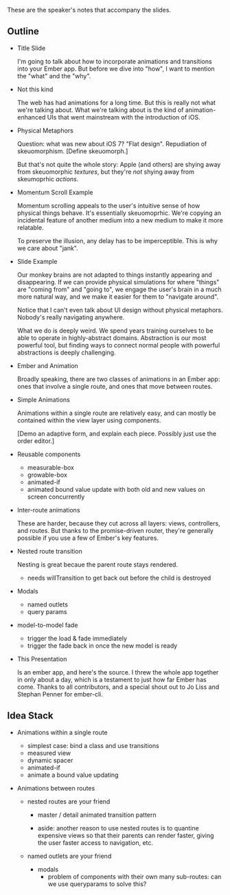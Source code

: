 These are the speaker's notes that accompany the slides.

Outline
-------

- Title Slide

  I'm going to talk about how to incorporate animations and
  transitions into your Ember app. But before we dive into "how", I
  want to mention the "what" and the "why".

- Not this kind

  The web has had animations for a long time. But this is really not
  what we're talking about. What we're talking about is the kind of
  animation-enhanced UIs that went mainstream with the introduction of
  iOS.

- Physical Metaphors

  Question: what was new about iOS 7? "Flat design". Repudiation of
  skeuomorphism. [Define skeuomorph.]

  But that's not quite the whole story: Apple (and others) are shying
  away from skeuomorphic *textures*, but they're *not* shying away
  from skeumoprhic *actions*.

- Momentum Scroll Example

  Momentum scrolling appeals to the user's intuitive sense of how
  physical things behave. It's essentially skeuomoprhic. We're copying
  an incidental feature of another medium into a new medium to make it
  more relatable.

  To preserve the illusion, any delay has to be imperceptible. This is
  why we care about "jank".

- Slide Example

  Our monkey brains are not adapted to things instantly appearing and
  disappearing. If we can provide physical simulations for where
  "things" are "coming from" and "going to", we engage the user's
  brain in a much more natural way, and we make it easier for them to
  "navigate around".

  Notice that I can't even talk about UI design without physical
  metaphors. Nobody's really navigating anywhere. 

  What we do is deeply weird. We spend years training ourselves to be
  able to operate in highly-abstract domains. Abstraction is our most
  powerful tool, but finding ways to connect normal people with
  powerful abstractions is deeply challenging.

- Ember and Animation

  Broadly speaking, there are two classes of animations in an Ember
  app: ones that involve a single route, and ones that move between
  routes. 

- Simple Animations

  Animations within a single route are relatively easy, and can mostly
  be contained within the view layer using components.

  [Demo an adaptive form, and explain each piece. Possibly just use the order editor.]

- Reusable components

  - measurable-box
  - growable-box
  - animated-if
  - animated bound value update with both old and new values on screen concurrently

- Inter-route animations

  These are harder, because they cut across all layers: views,
  controllers, and routes. But thanks to the promise-driven router,
  they're generally possible if you use a few of Ember's key features.

- Nested route transition

  Nesting is great becaue the parent route stays rendered.

  - needs willTransition to get back out before the child is destroyed

- Modals

  - named outlets
  - query params

- model-to-model fade

  - trigger the load & fade immediately
  - trigger the fade back in once the new model is ready

  

- This Presentation

  Is an ember app, and here's the source. I threw the whole app
  together in only about a day, which is a testament to just how far
  Ember has come. Thanks to all contributors, and a special shout out
  to Jo Liss and Stephan Penner for ember-cli.

Idea Stack
----------

- Animations within a single route
  - simplest case: bind a class and use transitions
  - measured view
  - dynamic spacer
  - animated-if
  - animate a bound value updating

- Animations between routes
  - nested routes are your friend
    - master / detail animated transition pattern

    - aside: another reason to use nested routes is to quantine
      expensive views so that their parents can render faster, giving
      the user faster access to navigation, etc.

  - named outlets are your friend
    - modals
      - problem of components with their own many sub-routes: can we use queryparams to solve this?
